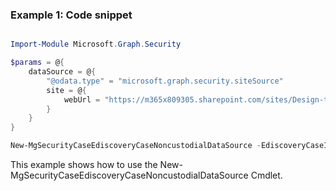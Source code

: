### Example 1: Code snippet

```powershell

Import-Module Microsoft.Graph.Security

$params = @{
	dataSource = @{
		"@odata.type" = "microsoft.graph.security.siteSource"
		site = @{
			webUrl = "https://m365x809305.sharepoint.com/sites/Design-topsecret"
		}
	}
}

New-MgSecurityCaseEdiscoveryCaseNoncustodialDataSource -EdiscoveryCaseId $ediscoveryCaseId -BodyParameter $params

```
This example shows how to use the New-MgSecurityCaseEdiscoveryCaseNoncustodialDataSource Cmdlet.

